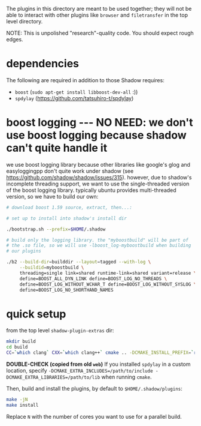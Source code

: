The plugins in this directory are meant to
be used together; they will not be able to interact with other plugins
like `browser` and `filetransfer` in the top level directory.

NOTE: This is unpolished "research"-quality code. You should expect
rough edges.

# dependencies

The following are required in addition to those Shadow requires:

* `boost` (`sudo apt-get install libboost-dev-all` :))
* `spdylay` (https://github.com/tatsuhiro-t/spdylay)

# boost logging --- NO NEED: we don't use boost logging because shadow can't quite handle it

we use boost logging library because other libraries like google's
glog and easyloggingpp don't quite work under shadow (see
https://github.com/shadow/shadow/issues/315). however, due to shadow's
incomplete threading support, we want to use the single-threaded
version of the boost logging library. typically ubuntu provides
multi-threaded version, so we have to build our own:

```bash
# download boost 1.59 source, extract, then...:

# set up to install into shadow's install dir

./bootstrap.sh --prefix=$HOME/.shadow

# build only the logging library. the "myboostbuild" will be part of
# the .so file, so we will use -lboost_log-myboostbuild when building
# our plugins

./b2 --build-dir=builddir --layout=tagged --with-log \
     --buildid=myboostbuild \
     threading=single link=shared runtime-link=shared variant=release \
     define=BOOST_ALL_DYN_LINK define=BOOST_LOG_NO_THREADS \
     define=BOOST_LOG_WITHOUT_WCHAR_T define=BOOST_LOG_WITHOUT_SYSLOG \
     define=BOOST_LOG_NO_SHORTHAND_NAMES
```

# quick setup

from the top level `shadow-plugin-extras` dir:
```bash
mkdir build
cd build
CC=`which clang` CXX=`which clang++` cmake .. -DCMAKE_INSTALL_PREFIX=`readlink -f ~`/.shadow
```

**DOUBLE-CHECK (copied from old `web`)** If you installed `spdylay` in a custom location, specify `-DCMAKE_EXTRA_INCLUDES=/path/to/include -DCMAKE_EXTRA_LIBRARIES=/path/to/lib` when running `cmake`.


Then, build and install the plugins, by default to `$HOME/.shadow/plugins`:

```bash
make -jN
make install
```

Replace `N` with the number of cores you want to use for a parallel build.
